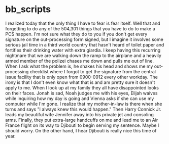 # bb_scripts
I realized today that the only thing I have to fear is fear itself. Well that and forgetting to do any of the 504,301 things that you have to do to make a PCS happen.
I'm not sure what they do to you if you don't get every signature on the out-processing form signed, but I imagine it involves some serious jail time in a third world country that hasn't heard of toilet paper and fortifies their drinking water with extra giardia.
I keep having this recurring nightmare that we are walking down the ramp to the airplane and a heavily armed member of the polizei chases me down and pulls me out of line. When I ask what the problem is, he shakes his head and shows me my out-processing checklist where I forgot to get the signature from the central issue facility that is only open from 0900-0912 every other workday. The irony is that I don't even know what that is and am pretty sure it doesn't apply to me.
When I look up at my family they all have disappointed looks on their faces.  Jonah is sad, Noah judges me with his eyes, Elijah waives while inquiring how my day is going and Vienna asks if she can use my computer while I'm gone.  I realize that my mother-in-law is there when she turns and says "I always knew this would happen."  Then Harry Connick Jr. leads my beautiful wife Jennifer away into his private jet and consoling arms. Finally, they put extra-large handcuffs on me and lead me to an Air France flight on its way to Djibouti to begin serving my sentence.
Maybe I should worry. On the other hand, I hear Djibouti is really nice this time of year.
